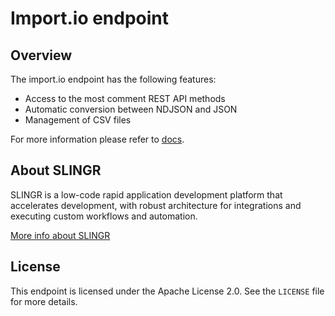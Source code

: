 # Import.io endpoint

## Overview
The import.io endpoint has the following features:
- Access to the most comment REST API methods
- Automatic conversion between NDJSON and JSON
- Management of CSV files

For more information please refer to [docs](https://slingr-stack.github.io/platform/endpoints_importio.html).

## About SLINGR

SLINGR is a low-code rapid application development platform that accelerates development, with robust architecture for integrations and executing custom workflows and automation.

[More info about SLINGR](https://slingr.io)

## License

This endpoint is licensed under the Apache License 2.0. See the `LICENSE` file for more details.
